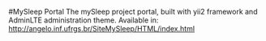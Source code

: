 #MySleep Portal
The mySleep project portal, built with yii2 framework and AdminLTE administration theme.
Available in: http://angelo.inf.ufrgs.br/SiteMySleep/HTML/index.html
